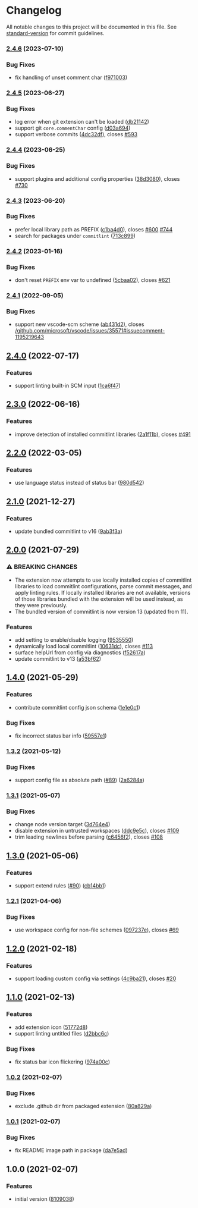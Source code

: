 # Changelog

All notable changes to this project will be documented in this file. See [standard-version](https://github.com/conventional-changelog/standard-version) for commit guidelines.

### [2.4.6](https://github.com/joshbolduc/vscode-commitlint/compare/v2.4.5...v2.4.6) (2023-07-10)

### Bug Fixes

- fix handling of unset comment char ([f971003](https://github.com/joshbolduc/vscode-commitlint/commit/f971003483e3771f2b2edf9c1123b14c12910135))

### [2.4.5](https://github.com/joshbolduc/vscode-commitlint/compare/v2.4.4...v2.4.5) (2023-06-27)

### Bug Fixes

- log error when git extension can't be loaded ([db21142](https://github.com/joshbolduc/vscode-commitlint/commit/db21142b89509989627a9912d9f401299aafe8ef))
- support git `core.commentChar` config ([d03a694](https://github.com/joshbolduc/vscode-commitlint/commit/d03a694c055f9f57e1946bc379413fb463b6129d))
- support verbose commits ([4dc32df](https://github.com/joshbolduc/vscode-commitlint/commit/4dc32df1ca0c63f20b6bda5466cc10f422a97667)), closes [#593](https://github.com/joshbolduc/vscode-commitlint/issues/593)

### [2.4.4](https://github.com/joshbolduc/vscode-commitlint/compare/v2.4.3...v2.4.4) (2023-06-25)

### Bug Fixes

- support plugins and additional config properties ([38d3080](https://github.com/joshbolduc/vscode-commitlint/commit/38d3080ef671dac060a88157d20c97a353ac7aa1)), closes [#730](https://github.com/joshbolduc/vscode-commitlint/issues/730)

### [2.4.3](https://github.com/joshbolduc/vscode-commitlint/compare/v2.4.2...v2.4.3) (2023-06-20)

### Bug Fixes

- prefer local library path as PREFIX ([c1ba4d0](https://github.com/joshbolduc/vscode-commitlint/commit/c1ba4d04306e228ddcf4a006883d7296562fc449)), closes [#600](https://github.com/joshbolduc/vscode-commitlint/issues/600) [#744](https://github.com/joshbolduc/vscode-commitlint/issues/744)
- search for packages under `commitlint` ([713c899](https://github.com/joshbolduc/vscode-commitlint/commit/713c8998afedad4bf8cd32e8a373ee52e57cc3db))

### [2.4.2](https://github.com/joshbolduc/vscode-commitlint/compare/v2.4.1...v2.4.2) (2023-01-16)

### Bug Fixes

- don't reset `PREFIX` env var to undefined ([5cbaa02](https://github.com/joshbolduc/vscode-commitlint/commit/5cbaa027a8e2aee07d469f1baf0d5543e8c9cd17)), closes [#621](https://github.com/joshbolduc/vscode-commitlint/issues/621)

### [2.4.1](https://github.com/joshbolduc/vscode-commitlint/compare/v2.4.0...v2.4.1) (2022-09-05)

### Bug Fixes

- support new vscode-scm scheme ([ab431d2](https://github.com/joshbolduc/vscode-commitlint/commit/ab431d23f7ed3dc6d963a8707c7b75494f3594d0)), closes [/github.com/microsoft/vscode/issues/35571#issuecomment-1195219643](https://github.com/joshbolduc//github.com/microsoft/vscode/issues/35571/issues/issuecomment-1195219643)

## [2.4.0](https://github.com/joshbolduc/vscode-commitlint/compare/v2.3.0...v2.4.0) (2022-07-17)

### Features

- support linting built-in SCM input ([1ca6f47](https://github.com/joshbolduc/vscode-commitlint/commit/1ca6f47f74de543da4a055d2f934cabfc86d381a))

## [2.3.0](https://github.com/joshbolduc/vscode-commitlint/compare/v2.2.0...v2.3.0) (2022-06-16)

### Features

- improve detection of installed commitlint libraries ([2a1f11b](https://github.com/joshbolduc/vscode-commitlint/commit/2a1f11b83302eecaecc73a4719ccef29a9ab05c5)), closes [#491](https://github.com/joshbolduc/vscode-commitlint/issues/491)

## [2.2.0](https://github.com/joshbolduc/vscode-commitlint/compare/v2.1.0...v2.2.0) (2022-03-05)

### Features

- use language status instead of status bar ([980d542](https://github.com/joshbolduc/vscode-commitlint/commit/980d542171a7a1147896035dfad7a8d3a132c37b))

## [2.1.0](https://github.com/joshbolduc/vscode-commitlint/compare/v2.0.0...v2.1.0) (2021-12-27)

### Features

- update bundled commitlint to v16 ([9ab3f3a](https://github.com/joshbolduc/vscode-commitlint/commit/9ab3f3a574fb6d7b8eea849b8857c9bd8b39b716))

## [2.0.0](https://github.com/joshbolduc/vscode-commitlint/compare/v1.4.0...v2.0.0) (2021-07-29)

### ⚠ BREAKING CHANGES

- The extension now attempts to use locally installed
  copies of commitlint libraries to load commitlint configurations, parse
  commit messages, and apply linting rules. If locally installed libraries
  are not available, versions of those libraries bundled with the
  extension will be used instead, as they were previously.
- The bundled version of commitlint is now version 13
  (updated from 11).

### Features

- add setting to enable/disable logging ([9535550](https://github.com/joshbolduc/vscode-commitlint/commit/953555008d7f0df4d955c76c89c6978f613e04dc))
- dynamically load local commitlint ([10631dc](https://github.com/joshbolduc/vscode-commitlint/commit/10631dc093b6a5518f0452cc29d93ebfacba59db)), closes [#113](https://github.com/joshbolduc/vscode-commitlint/issues/113)
- surface helpUrl from config via diagnostics ([f52617a](https://github.com/joshbolduc/vscode-commitlint/commit/f52617ad75539bc9c809c8a548f155771eea9dcb))
- update commitlint to v13 ([a53bf62](https://github.com/joshbolduc/vscode-commitlint/commit/a53bf62dd13d6473aacfef45364a3e6a575175ff))

## [1.4.0](https://github.com/joshbolduc/vscode-commitlint/compare/v1.3.2...v1.4.0) (2021-05-29)

### Features

- contribute commitlint config json schema ([1e1e0c1](https://github.com/joshbolduc/vscode-commitlint/commit/1e1e0c112122d3b6b8d70c77168469bd841f3e84))

### Bug Fixes

- fix incorrect status bar info ([59557e1](https://github.com/joshbolduc/vscode-commitlint/commit/59557e1254262a45862af3620404ef2e305187fa))

### [1.3.2](https://github.com/joshbolduc/vscode-commitlint/compare/v1.3.1...v1.3.2) (2021-05-12)

### Bug Fixes

- support config file as absolute path ([#89](https://github.com/joshbolduc/vscode-commitlint/issues/89)) ([2a6284a](https://github.com/joshbolduc/vscode-commitlint/commit/2a6284a3f1d6326e52d5cb45e577d232ad842ded))

### [1.3.1](https://github.com/joshbolduc/vscode-commitlint/compare/v1.3.0...v1.3.1) (2021-05-07)

### Bug Fixes

- change node version target ([3d764e4](https://github.com/joshbolduc/vscode-commitlint/commit/3d764e4660e739ac8bfcab80c3691d74b7f09e78))
- disable extension in untrusted workspaces ([ddc9e5c](https://github.com/joshbolduc/vscode-commitlint/commit/ddc9e5cdafe7a449eae7e0b76fb0cd7d54894c59)), closes [#109](https://github.com/joshbolduc/vscode-commitlint/issues/109)
- trim leading newlines before parsing ([c6456f2](https://github.com/joshbolduc/vscode-commitlint/commit/c6456f2b185c4ccb6d6eb70f79a618b92002aead)), closes [#108](https://github.com/joshbolduc/vscode-commitlint/issues/108)

## [1.3.0](https://github.com/joshbolduc/vscode-commitlint/compare/v1.2.1...v1.3.0) (2021-05-06)

### Features

- support extend rules ([#90](https://github.com/joshbolduc/vscode-commitlint/issues/90)) ([cb14bb1](https://github.com/joshbolduc/vscode-commitlint/commit/cb14bb1f11e05bf11e92350b56f1a0e02d6b93a4))

### [1.2.1](https://github.com/joshbolduc/vscode-commitlint/compare/v1.2.0...v1.2.1) (2021-04-06)

### Bug Fixes

- use workspace config for non-file schemes ([097237e](https://github.com/joshbolduc/vscode-commitlint/commit/097237eae14569c327e845453d6e9155cc1d4828)), closes [#69](https://github.com/joshbolduc/vscode-commitlint/issues/69)

## [1.2.0](https://github.com/joshbolduc/vscode-commitlint/compare/v1.1.0...v1.2.0) (2021-02-18)

### Features

- support loading custom config via settings ([4c9ba21](https://github.com/joshbolduc/vscode-commitlint/commit/4c9ba21020254841d50f1bd6096f5a8339b87225)), closes [#20](https://github.com/joshbolduc/vscode-commitlint/issues/20)

## [1.1.0](https://github.com/joshbolduc/vscode-commitlint/compare/v1.0.2...v1.1.0) (2021-02-13)

### Features

- add extension icon ([51772d8](https://github.com/joshbolduc/vscode-commitlint/commit/51772d84fc799a1feb30ccc0d35c07b837ee3634))
- support linting untitled files ([d2bbc6c](https://github.com/joshbolduc/vscode-commitlint/commit/d2bbc6c4d304c752653b04adc024b3757de4bc14))

### Bug Fixes

- fix status bar icon flickering ([974a00c](https://github.com/joshbolduc/vscode-commitlint/commit/974a00c5308d0a178d4301056828b43d39657ece))

### [1.0.2](https://github.com/joshbolduc/vscode-commitlint/compare/v1.0.1...v1.0.2) (2021-02-07)

### Bug Fixes

- exclude .github dir from packaged extension ([80a829a](https://github.com/joshbolduc/vscode-commitlint/commit/80a829a3a3eef4cd45d09a7e1c3941237627e75d))

### [1.0.1](https://github.com/joshbolduc/vscode-commitlint/compare/v1.0.0...v1.0.1) (2021-02-07)

### Bug Fixes

- fix README image path in package ([da7e5ad](https://github.com/joshbolduc/vscode-commitlint/commit/da7e5ade6557caf9e61677fb15d426101db2179a))

## 1.0.0 (2021-02-07)

### Features

- initial version ([8109038](https://github.com/joshbolduc/vscode-commitlint/commit/810903895f3f7705b7b18d9a8071aa97ee131f8b))

